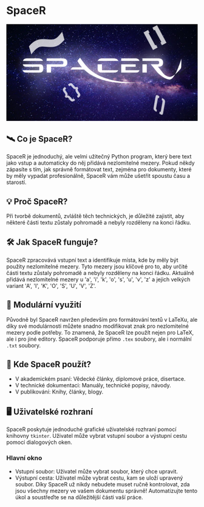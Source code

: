# SpaceR
![insaneultrasuperduperplaceholder](SpaceR_banner.png "banner")


## 🛰️ Co je SpaceR?
SpaceR je jednoduchý, ale velmi užitečný Python program, který bere text jako vstup a automaticky do něj přidává nezlomitelné mezery. Pokud někdy zápasíte s tím, jak správně formátovat text, zejména pro dokumenty, které by měly vypadat profesionálně, SpaceR vám může ušetřit spoustu času a starostí.

## 💡 Proč SpaceR?
Při tvorbě dokumentů, zvláště těch technických, je důležité zajistit, aby některé části textu zůstaly pohromadě a nebyly rozděleny na konci řádku.

## 🛠️ Jak SpaceR funguje?
SpaceR zpracovává vstupní text a identifikuje místa, kde by měly být použity nezlomitelné mezery. Tyto mezery jsou klíčové pro to, aby určité části textu zůstaly pohromadě a nebyly rozděleny na konci řádku. Aktuálně přidává nezlomitelné mezery u 'a', 'i', 'k', 'o', 's', 'u', 'v', 'z' a jejich velkých variant 'A', 'I', 'K', 'O', 'S', 'U', 'V', 'Z'.

## 🔄 Modulární využití
Původně byl SpaceR navržen především pro formátování textů v LaTeXu, ale díky své modulárnosti můžete snadno modifikovat znak pro nezlomitelné mezery podle potřeby. To znamená, že SpaceR lze použít nejen pro LaTeX, ale i pro jiné editory. SpaceR podporuje přímo `.tex` soubory, ale i normální `.txt` soubory.

## 🚀 Kde SpaceR použít?
- V akademickém psaní: Vědecké články, diplomové práce, disertace.
- V technické dokumentaci: Manuály, technické popisy, návody.
- V publikování: Knihy, články, blogy.
## 🖥️ Uživatelské rozhraní
SpaceR poskytuje jednoduché grafické uživatelské rozhraní pomocí knihovny ``tkinter``. Uživatel může vybrat vstupní soubor a výstupní cestu pomocí dialogových oken.

### Hlavní okno
- Vstupní soubor: Uživatel může vybrat soubor, který chce upravit.
- Výstupní cesta: Uživatel může vybrat cestu, kam se uloží upravený soubor.
Díky SpaceR už nikdy nebudete muset ručně kontrolovat, zda jsou všechny mezery ve vašem dokumentu správně! Automatizujte tento úkol a soustřeďte se na důležitější části vaší práce.

<!-- ## 📦 Instalace -->

